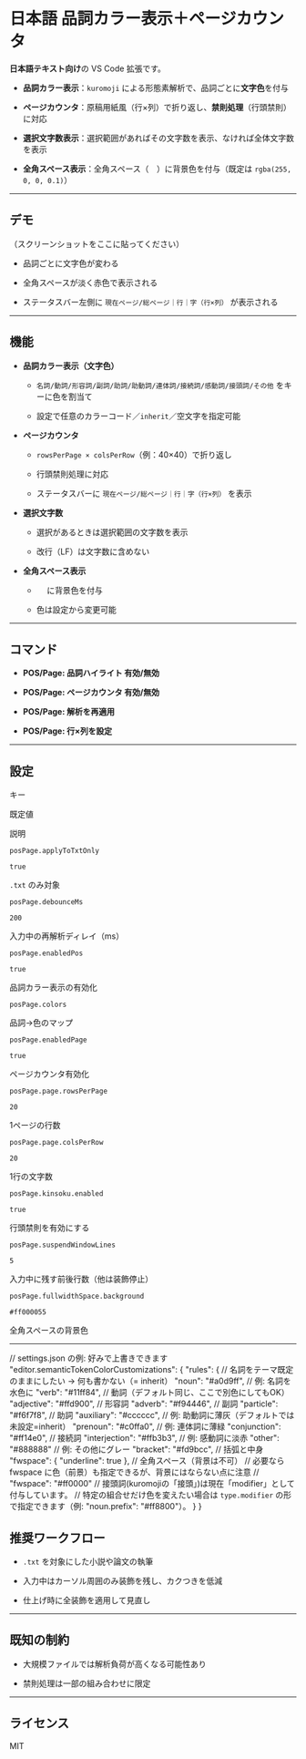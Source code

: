 # 日本語 品詞カラー表示＋ページカウンタ

**日本語テキスト向け**の VS Code 拡張です。

- **品詞カラー表示**：`kuromoji` による形態素解析で、品詞ごとに**文字色**を付与

- **ページカウンタ**：原稿用紙風（行×列）で折り返し、**禁則処理**（行頭禁則）に対応

- **選択文字数表示**：選択範囲があればその文字数を表示、なければ全体文字数を表示

- **全角スペース表示**：全角スペース（　）に背景色を付与（既定は `rgba(255, 0, 0, 0.1)`）


* * *

## デモ

（スクリーンショットをここに貼ってください）

- 品詞ごとに文字色が変わる

- 全角スペースが淡く赤色で表示される

- ステータスバー左側に `現在ページ/総ページ｜行｜字（行×列）` が表示される


* * *

## 機能

- **品詞カラー表示（文字色）**

  - `名詞/動詞/形容詞/副詞/助詞/助動詞/連体詞/接続詞/感動詞/接頭詞/その他` をキーに色を割当て

  - 設定で任意のカラーコード／`inherit`／空文字を指定可能

- **ページカウンタ**

  - `rowsPerPage × colsPerRow`（例：40×40）で折り返し

  - 行頭禁則処理に対応

  - ステータスバーに `現在ページ/総ページ｜行｜字（行×列）` を表示

- **選択文字数**

  - 選択があるときは選択範囲の文字数を表示

  - 改行（LF）は文字数に含めない

- **全角スペース表示**

  - 　 に背景色を付与

  - 色は設定から変更可能


* * *

## コマンド

- **POS/Page: 品詞ハイライト 有効/無効**

- **POS/Page: ページカウンタ 有効/無効**

- **POS/Page: 解析を再適用**

- **POS/Page: 行×列を設定**


* * *

## 設定

キー

既定値

説明

`posPage.applyToTxtOnly`

`true`

`.txt` のみ対象

`posPage.debounceMs`

`200`

入力中の再解析ディレイ（ms）

`posPage.enabledPos`

`true`

品詞カラー表示の有効化

`posPage.colors`

品詞→色のマップ

`posPage.enabledPage`

`true`

ページカウンタ有効化

`posPage.page.rowsPerPage`

`20`

1ページの行数

`posPage.page.colsPerRow`

`20`

1行の文字数

`posPage.kinsoku.enabled`

`true`

行頭禁則を有効にする

`posPage.suspendWindowLines`

`5`

入力中に残す前後行数（他は装飾停止）

`posPage.fullwidthSpace.background`

`#ff000055`

全角スペースの背景色

* * *

// settings.json の例: 好みで上書きできます
"editor.semanticTokenColorCustomizations": {
  "rules": {
    // 名詞をテーマ既定のままにしたい → 何も書かない（= inherit）
    "noun": "#a0d9ff",           // 例: 名詞を水色に
    "verb": "#11ff84",           // 動詞（デフォルト同じ、ここで別色にしてもOK）
    "adjective": "#ffd900",      // 形容詞
    "adverb": "#f94446",         // 副詞
    "particle": "#f6f7f8",       // 助詞
    "auxiliary": "#cccccc",      // 例: 助動詞に薄灰（デフォルトでは未設定=inherit）
    "prenoun": "#c0ffa0",        // 例: 連体詞に薄緑
    "conjunction": "#ff14e0",    // 接続詞
    "interjection": "#ffb3b3",   // 例: 感動詞に淡赤
    "other": "#888888"           // 例: その他にグレー
    "bracket": "#fd9bcc",         // 括弧と中身
    "fwspace": { "underline": true }, // 全角スペース（背景は不可）
    // 必要なら fwspace に色（前景）も指定できるが、背景にはならない点に注意
    // "fwspace": "#ff0000"
    // 接頭詞(kuromojiの「接頭」)は現在「modifier」として付与しています。
    // 特定の組合せだけ色を変えたい場合は `type.modifier` の形で指定できます（例: "noun.prefix": "#ff8800"）。
  }
}

## 推奨ワークフロー

- `.txt` を対象にした小説や論文の執筆

- 入力中はカーソル周囲のみ装飾を残し、カクつきを低減

- 仕上げ時に全装飾を適用して見直し


* * *

## 既知の制約

- 大規模ファイルでは解析負荷が高くなる可能性あり

- 禁則処理は一部の組み合わせに限定


* * *

## ライセンス

MIT

